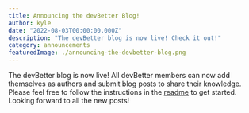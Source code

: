 ```yaml
---
title: Announcing the devBetter Blog!
author: kyle
date: "2022-08-03T00:00:00.000Z"
description: "The devBetter blog is now live! Check it out!"
category: announcements
featuredImage: ./announcing-the-devbetter-blog.png
---
```


The devBetter blog is now live! All devBetter members can now add themselves as authors and submit blog posts to share their knowledge. Please feel free to follow the instructions in the [readme](https://github.com/DevBetterCom/blogs.gatsby#readme) to get started. Looking forward to all the new posts!
